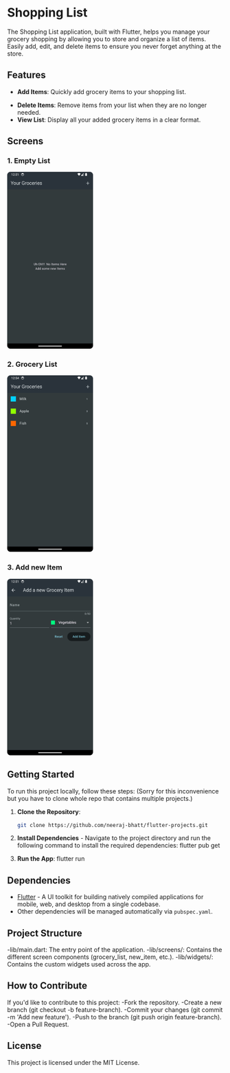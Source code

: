 # Shopping List

The Shopping List application, built with Flutter, helps you manage your grocery shopping by allowing you to store and organize a list of items. Easily add, edit, and delete items to ensure you never forget anything at the store.

## Features

- **Add Items**: Quickly add grocery items to your shopping list.

[//]: # (- **Edit Items**: Update the details of any item in your list.)
- **Delete Items**: Remove items from your list when they are no longer needed.
- **View List**: Display all your added grocery items in a clear format.

## Screens

### 1. Empty List
<img src="./assets/readme_images/empty_grocerylist.png" alt="Grocery List is empty." width="200" />

### 2. Grocery List
<img src="./assets/readme_images/grocerylist.png" alt="Grocery List with items added." width="200" />

### 3. Add new Item
<img src="./assets/readme_images/add_item.png" alt="Add new Grocery item." width="200" />

## Getting Started

To run this project locally, follow these steps:
(Sorry for this inconvenience but you have to clone whole repo that contains multiple projects.)

1. **Clone the Repository**:
   ```bash
   git clone https://github.com/neeraj-bhatt/flutter-projects.git

2. **Install Dependencies** - Navigate to the project directory and run the following command to install the required dependencies:
   flutter pub get

3. **Run the App**:
   flutter run

## Dependencies
- [Flutter](https://flutter.dev/) - A UI toolkit for building natively compiled applications for mobile, web, and desktop from a single codebase.
- Other dependencies will be managed automatically via `pubspec.yaml`.

## Project Structure
-lib/main.dart: The entry point of the application.
-lib/screens/: Contains the different screen components (grocery_list, new_item, etc.).
-lib/widgets/: Contains the custom widgets used across the app.

## How to Contribute
If you'd like to contribute to this project:
-Fork the repository.
-Create a new branch (git checkout -b feature-branch).
-Commit your changes (git commit -m 'Add new feature').
-Push to the branch (git push origin feature-branch).
-Open a Pull Request.

## License
This project is licensed under the MIT License.
